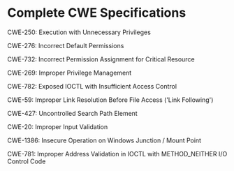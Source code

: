 

# Complete CWE Specifications

CWE-250: Execution with Unnecessary Privileges

CWE-276: Incorrect Default Permissions

CWE-732: Incorrect Permission Assignment for Critical Resource

CWE-269: Improper Privilege Management

CWE-782: Exposed IOCTL with Insufficient Access Control

CWE-59: Improper Link Resolution Before File Access ('Link Following')

CWE-427: Uncontrolled Search Path Element

CWE-20: Improper Input Validation

CWE-1386: Insecure Operation on Windows Junction / Mount Point

CWE-781: Improper Address Validation in IOCTL with METHOD_NEITHER I/O Control Code